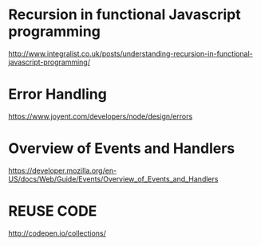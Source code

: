 Recursion in functional Javascript programming
==============================================
http://www.integralist.co.uk/posts/understanding-recursion-in-functional-javascript-programming/

Error Handling
==============
https://www.joyent.com/developers/node/design/errors

Overview of Events and Handlers
===============================
https://developer.mozilla.org/en-US/docs/Web/Guide/Events/Overview_of_Events_and_Handlers

REUSE CODE
==========
http://codepen.io/collections/

